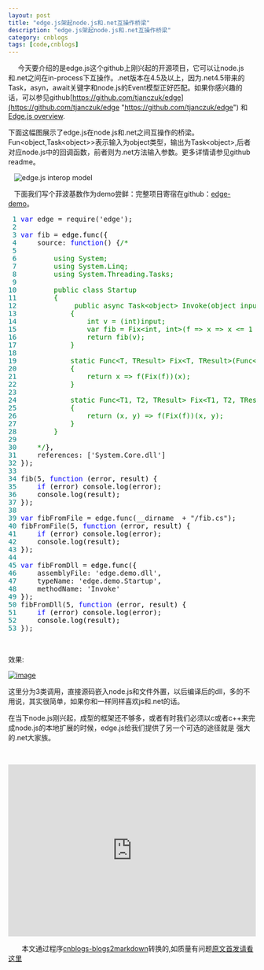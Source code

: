 ```yaml
---
layout: post
title: "edge.js架起node.js和.net互操作桥梁"
description: "edge.js架起node.js和.net互操作桥梁"
category: cnblogs
tags: [code,cnblogs]
---
```

&nbsp;&nbsp;&nbsp;&nbsp; 今天要介绍的是edge.js这个github上刚兴起的开源项目，它可以让node.js和.net之间在in-process下互操作。.net版本在4.5及以上，因为.net4.5带来的Task，asyn，await关键字和node.js的Event模型正好匹配。如果你感兴趣的话，可以参见github[https://github.com/tjanczuk/edge](https://github.com/tjanczuk/edge "https://github.com/tjanczuk/edge") 和[Edge.js overview](http://tjanczuk.github.com/edge).

下面这幅图展示了edge.js在node.js和.net之间互操作的桥梁。Fun&lt;object,Task&lt;object&gt;&gt;表示输入为object类型，输出为Task&lt;object&gt;,后者对应node.js中的回调函数，前者则为.net方法输入参数。更多详情请参见github readme。

&nbsp;&nbsp; ![edge.js interop model](https://f.cloud.github.com/assets/822369/234085/b305625c-8768-11e2-8de0-e03ae98e7249.PNG)

&nbsp;&nbsp; 下面我们写个菲波基数作为demo尝鲜：完整项目寄宿在github：[edge-demo](https://github.com/greengerong/edge-demo)。

<div class="cnblogs_code">
<pre><span style="color: #008080;"> 1</span> <span style="color: #0000ff;">var</span> edge = require('edge'<span style="color: #000000;">);
</span><span style="color: #008080;"> 2</span> 
<span style="color: #008080;"> 3</span> <span style="color: #0000ff;">var</span> fib =<span style="color: #000000;"> edge.func({
</span><span style="color: #008080;"> 4</span>     source: <span style="color: #0000ff;">function</span>() {<span style="color: #008000;">/*</span>
<span style="color: #008080;"> 5</span> 
<span style="color: #008080;"> 6</span> <span style="color: #008000;">        using System;
</span><span style="color: #008080;"> 7</span> <span style="color: #008000;">        using System.Linq;
</span><span style="color: #008080;"> 8</span> <span style="color: #008000;">        using System.Threading.Tasks;
</span><span style="color: #008080;"> 9</span> 
<span style="color: #008080;">10</span> <span style="color: #008000;">        public class Startup
</span><span style="color: #008080;">11</span> <span style="color: #008000;">        {       
</span><span style="color: #008080;">12</span> <span style="color: #008000;">             public async Task&lt;object&gt; Invoke(object input)
</span><span style="color: #008080;">13</span> <span style="color: #008000;">            {
</span><span style="color: #008080;">14</span> <span style="color: #008000;">                int v = (int)input;
</span><span style="color: #008080;">15</span> <span style="color: #008000;">                var fib = Fix&lt;int, int&gt;(f =&gt; x =&gt; x &lt;= 1 ? 1 : f(x - 1) + f(x - 2));
</span><span style="color: #008080;">16</span> <span style="color: #008000;">                return fib(v);
</span><span style="color: #008080;">17</span> <span style="color: #008000;">            }
</span><span style="color: #008080;">18</span> 
<span style="color: #008080;">19</span> <span style="color: #008000;">            static Func&lt;T, TResult&gt; Fix&lt;T, TResult&gt;(Func&lt;Func&lt;T, TResult&gt;, Func&lt;T, TResult&gt;&gt; f)
</span><span style="color: #008080;">20</span> <span style="color: #008000;">            {
</span><span style="color: #008080;">21</span> <span style="color: #008000;">                return x =&gt; f(Fix(f))(x);
</span><span style="color: #008080;">22</span> <span style="color: #008000;">            }
</span><span style="color: #008080;">23</span> 
<span style="color: #008080;">24</span> <span style="color: #008000;">            static Func&lt;T1, T2, TResult&gt; Fix&lt;T1, T2, TResult&gt;(Func&lt;Func&lt;T1, T2, TResult&gt;, Func&lt;T1, T2, TResult&gt;&gt; f)
</span><span style="color: #008080;">25</span> <span style="color: #008000;">            {
</span><span style="color: #008080;">26</span> <span style="color: #008000;">                return (x, y) =&gt; f(Fix(f))(x, y);
</span><span style="color: #008080;">27</span> <span style="color: #008000;">            }
</span><span style="color: #008080;">28</span> <span style="color: #008000;">        }
</span><span style="color: #008080;">29</span> 
<span style="color: #008080;">30</span>     <span style="color: #008000;">*/</span><span style="color: #000000;">},
</span><span style="color: #008080;">31</span>     references: ['System.Core.dll'<span style="color: #000000;">]
</span><span style="color: #008080;">32</span> <span style="color: #000000;">});
</span><span style="color: #008080;">33</span> 
<span style="color: #008080;">34</span> fib(5, <span style="color: #0000ff;">function</span><span style="color: #000000;"> (error, result) {
</span><span style="color: #008080;">35</span>     <span style="color: #0000ff;">if</span><span style="color: #000000;"> (error) console.log(error);
</span><span style="color: #008080;">36</span> <span style="color: #000000;">    console.log(result);
</span><span style="color: #008080;">37</span> <span style="color: #000000;">});
</span><span style="color: #008080;">38</span> 
<span style="color: #008080;">39</span> <span style="color: #0000ff;">var</span> fibFromFile = edge.func(__dirname  + "/fib.cs"<span style="color: #000000;">);
</span><span style="color: #008080;">40</span> fibFromFile(5, <span style="color: #0000ff;">function</span><span style="color: #000000;"> (error, result) {
</span><span style="color: #008080;">41</span>     <span style="color: #0000ff;">if</span><span style="color: #000000;"> (error) console.log(error);
</span><span style="color: #008080;">42</span> <span style="color: #000000;">    console.log(result);
</span><span style="color: #008080;">43</span> <span style="color: #000000;">});
</span><span style="color: #008080;">44</span> 
<span style="color: #008080;">45</span> <span style="color: #0000ff;">var</span> fibFromDll =<span style="color: #000000;"> edge.func({
</span><span style="color: #008080;">46</span>     assemblyFile: 'edge.demo.dll'<span style="color: #000000;">,
</span><span style="color: #008080;">47</span>     typeName: 'edge.demo.Startup'<span style="color: #000000;">,
</span><span style="color: #008080;">48</span>     methodName: 'Invoke'
<span style="color: #008080;">49</span> <span style="color: #000000;">});
</span><span style="color: #008080;">50</span> fibFromDll(5, <span style="color: #0000ff;">function</span><span style="color: #000000;"> (error, result) {
</span><span style="color: #008080;">51</span>     <span style="color: #0000ff;">if</span><span style="color: #000000;"> (error) console.log(error);
</span><span style="color: #008080;">52</span> <span style="color: #000000;">    console.log(result);
</span><span style="color: #008080;">53</span> });</pre>
</div>

&nbsp;

效果:

[![image](http://images.cnitblog.com/blog/63184/201303/31010347-37d768d0e0e0441882aa1a34909245f9.png "image")](http://images.cnitblog.com/blog/63184/201303/31010346-272ac9bd26634985a6884e51c25a586e.png)

这里分为3类调用，直接源码嵌入node.js和文件外置，以后编译后的dll，多的不用说，其实很简单，如果你和一样同样喜欢js和.net的话。

在当下node.js刚兴起，成型的框架还不够多，或者有时我们必须以c或者c++来完成node.js的本地扩展的时候，edge.js给我们提供了另一个可选的途径就是 强大的.net大家族。

&nbsp;

<iframe src="http://tjanczuk.github.com/edge/#/" frameborder="0" width="100%" height="350"></iframe>

&nbsp;&nbsp;&nbsp;&nbsp;&nbsp;&nbsp;&nbsp;本文通过程序[cnblogs-blogs2markdown](https://github.com/greengerong/cnblogs-blogs2markdown "cnblogs-blogs2markdown")转换的,如质量有问题[原文首发请看这里](http://www.cnblogs.com/whitewolf/archive/2013/03/31/2991200.html "原文首发")